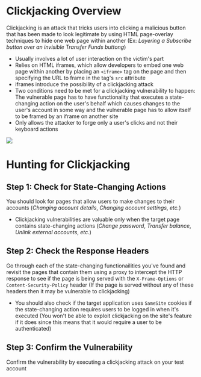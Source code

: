 # Clickjacking Overview

Clickjacking is an attack that tricks users into clicking a malicious button that has been made to look legitimate by using HTML page-overlay techniques to hide one web page within another (Ex: *Layering a Subscribe button over an invisible Transfer Funds buttong*)

* Usually involves a lot of user interaction on the victim's part
* Relies on HTML iframes, which allow developers to embed one web page within another by placing an `<iframe>` tag on the page and then specifying the URL to frame in the tag's `src` attribute
* iframes introduce the possibility of a clickjacking attack
* Two conditions need to be met for a clickjacking vulnerability to happen: The vulnerable page has to have functionality that executes a state-changing action on the user's behalf which causes changes to the user's account in some way and the vulnerable page has to allow itself to be framed by an iframe on another site
* Only allows the attacker to forge only a user's clicks and not their keyboard actions

![](https://github.com/JonmarCorpuz/SecondBrain/blob/main/Assets/Whitespace.png)

# Hunting for Clickjacking

## Step 1: Check for State-Changing Actions

You should look for pages that allow users to make changes to their accounts (*Changing account details*, *Changing account settings*, *etc.*)

* Clickjacking vulnerabilities are valuable only when the target page contains state-changing actions (*Change password*, *Transfer balance*, *Unlink external accounts*, *etc.*)

## Step 2: Check the Response Headers

Go through each of the state-changing functionailities you've found and revisit the pages that contain them using a proxy to intercept the HTTP response to see if the page is being served with the `X-Frame-Options` or `Content-Security-Policy` header (If the page is served without any of these headers then it may be vulnerable to clickjacking)

* You should also check if the target application uses `SameSite` cookies if the state-changing action requires users to be logged in when it's executed (You won't be able to exploit clickjacking on the site's feature if it does since this means that it would require a user to be authenticated)

## Step 3: Confirm the Vulnerability

Confirm the vulnerability by executing a clickjacking attack on your test account
